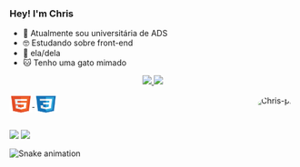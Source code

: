 ### Hey! I'm Chris

- 🧠 Atualmente sou universitária de ADS
- 🤓 Estudando sobre front-end
- 🌸 ela/dela
- 🐱 Tenho uma gato mimado

<div align="center">
  <a href="https://github.com/heychrismatt">
  <img height="180em" src="https://github-readme-stats.vercel.app/api?username=heychrismatt&show_icons=true&theme=dracula&include_all_commits=true&count_private=true"/>
  <img height="180em" src="https://github-readme-stats.vercel.app/api/top-langs/?username=heychrismatt&layout=compact&langs_count=7&theme=dracula"/>
</div>
  <div style="display: inline_block"><br>
  <img align="center" alt="Chris-HTML" height="30" width="40" src="https://raw.githubusercontent.com/devicons/devicon/master/icons/html5/html5-original.svg">
  <img align="center" alt="Chris-CSS" height="30" width="40" src="https://raw.githubusercontent.com/devicons/devicon/master/icons/css3/css3-original.svg">
    <img align="right" alt="Chris-pic" height="150" style="border-radius:50px;" src="https:https://www.instagram.com/p/CZo3i8EOq6z/?utm_source=ig_web_copy_link">
</div>
  
  ##
  
  <div>
  <a href="https://instagram.com/hey.iamelis" target="_blank"><img src="https://img.shields.io/badge/-Instagram-%23E4405F?style=for-the-badge&logo=instagram&logoColor=white" target="_blank"></a>
  <a href="https://www.linkedin.com/in/elischristinagmattosinho" target="_blank"><img src="https://img.shields.io/badge/-LinkedIn-%230077B5?style=for-the-badge&logo=linkedin&logoColor=white" target="_blank"></a>
 </div>
 
 ![Snake animation](https://github.com/heychrismatt/heychrismatt/blob/output/github-contribution-grid-snake.svg)
